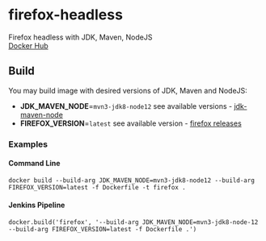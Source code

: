 # firefox-headless
Firefox headless with JDK, Maven, NodeJS  
[Docker Hub](https://hub.docker.com/r/atools/firefox-headless)

## Build

You may build image with desired versions of JDK, Maven and NodeJS:
- **JDK_MAVEN_NODE**=`mvn3-jdk8-node12` see available versions - [jdk-maven-node](https://hub.docker.com/r/atools/jdk-maven-node/tags)
- **FIREFOX_VERSION**=`latest` see available version - [firefox releases](https://ftp.mozilla.org/pub/firefox/releases/)

### Examples

#### Command Line

`docker build --build-arg JDK_MAVEN_NODE=mvn3-jdk8-node12 --build-arg FIREFOX_VERSION=latest -f Dockerfile -t firefox .`

#### Jenkins Pipeline

`docker.build('firefox', '--build-arg JDK_MAVEN_NODE=mvn3-jdk8-node-12 --build-arg FIREFOX_VERSION=latest -f Dockerfile .')`
